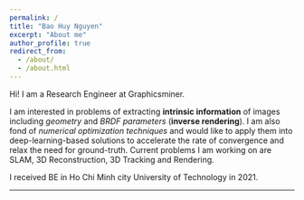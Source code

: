 ```yaml
---
permalink: /
title: "Bao Huy Nguyen"
excerpt: "About me"
author_profile: true
redirect_from: 
  - /about/
  - /about.html
---
```


Hi! I am a Research Engineer at Graphicsminer.

I am interested in problems of extracting **intrinsic information** of images including *geometry* and *BRDF parameters* (**inverse rendering**). I am also fond of *numerical optimization techniques* and would like to apply them into deep-learning-based solutions to accelerate the rate of convergence and relax the need for ground-truth. Current problems I am working on are SLAM, 3D Reconstruction, 3D Tracking and Rendering.

I received BE in Ho Chi Minh city University of Technology in 2021.

------
<!-- <p align = "left">
  <script type="text/javascript" id="clustrmaps" src="//clustrmaps.com/map_v2.js?d=j7t3K3idJSPxwOLCI29NMBTjWBT0NMb38Osp01Kev0w"></script>
</p> -->
